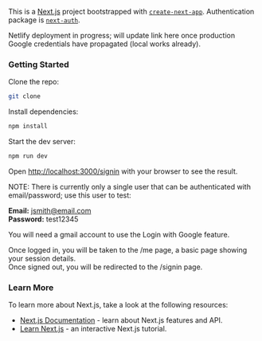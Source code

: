 This is a [Next.js](https://nextjs.org/) project bootstrapped with [`create-next-app`](https://github.com/vercel/next.js/tree/canary/packages/create-next-app).
Authentication package is [`next-auth`](https://next-auth.js.org/).

Netlify deployment in progress; will update link here once production Google credentials have propagated (local works already).

### Getting Started

Clone the repo:

```bash
git clone 
```
Install dependencies:

```bash
npm install
```
Start the dev server:

```bash
npm run dev
```

Open [http://localhost:3000/signin](http://localhost:3000/singin) with your browser to see the result.

NOTE: There is currently only a single user that can be authenticated with email/password; use this user to test:

**Email:** jsmith@email.com  
**Password:** test12345

You will need a gmail account to use the Login with Google feature.

Once logged in, you will be taken to the /me page, a basic page showing your session details.  
Once signed out, you will be redirected to the /signin page.

### Learn More

To learn more about Next.js, take a look at the following resources:

- [Next.js Documentation](https://nextjs.org/docs) - learn about Next.js features and API.
- [Learn Next.js](https://nextjs.org/learn) - an interactive Next.js tutorial.
